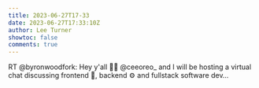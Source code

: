 ```yaml
---
title: 2023-06-27T17-33
date: 2023-06-27T17:33:10Z
author: Lee Turner
showtoc: false
comments: true
---
```


RT @byronwoodfork: Hey y'all 👋🏽 @ceeoreo_ and I will be hosting a virtual chat discussing frontend 📸, backend ⚙️ and fullstack software dev…

